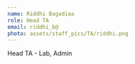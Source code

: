 ```yaml
---
name: Riddhi Bagadiaa
role: Head TA
email: riddhi_b@
photo: assets/staff_pics/TA/riddhi.png
---
```


Head TA - Lab, Admin
